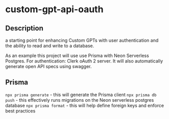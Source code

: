 # custom-gpt-api-oauth

## Description 
a starting point for enhancing Custom GPTs with user authentication and the ability to read and write to a database.  

As an example this project will use use Prisma with Neon Serverless Postgres.  For authentication: Clerk oAuth 2 server.  It will also automatically generate open API specs using swagger.  

## Prisma
`npx prisma generate` - this will generate the Prisma client
`npx prisma db push` - this effectively runs migrations on the Neon serverless postgres database
`npx prisma format` - this will help define foreign keys and enforce best practices
